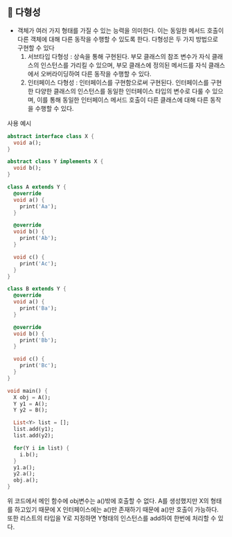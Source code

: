 ## 📌 다형성
+ 객체가 여러 가지 형태를 가질 수 있는 능력을 의미한다. 이는 동일한 메서드 호출이 다른 객체에 대해 다른 동작을 수행할 수 있도록 한다. 다형성은 두 가지 방법으로 구현할 수 있다
  1. 서브타입 다형성 : 상속을 통해 구현된다. 부모 클래스의 참조 변수가 자식 클래스의 인스턴스를 가리킬 수 있으며, 부모 클래스에 정의된 메서드를 자식 클래스에서 오버라이딩하여 다른 동작을 수행할 수 있다.
  2. 인터페이스 다형성 : 인터페이스를 구현함으로써 구현된다. 인터페이스를 구현한 다양한 클래스의 인스턴스를 동일한 인터페이스 타입의 변수로 다룰 수 있으며, 이를 통해 동일한 인터페이스 메서드 호출이 다른 클래스에 대해 다른 동작을 수행할 수 있다.
 
사용 예시
```dart
abstract interface class X {
  void a();
}

abstract class Y implements X {
  void b();
}

class A extends Y {
  @override
  void a() {
    print('Aa');
  }

  @override
  void b() {
    print('Ab');
  }

  void c() {
    print('Ac');
  }
}

class B extends Y {
  @override
  void a() {
    print('Ba');
  }

  @override
  void b() {
    print('Bb');
  }

  void c() {
    print('Bc');
  }
}

void main() {
  X obj = A();
  Y y1 = A();
  Y y2 = B();

  List<Y> list = [];
  list.add(y1);
  list.add(y2);

  for(Y i in list) {
    i.b();
  }
  y1.a();
  y2.a();
  obj.a();
}
```

위 코드에서 메인 함수에 obj변수는 a()밖에 호출할 수 없다. A를 생성했지만 X의 형태를 하고있기 때문에 X 인터페이스에는 a()만 존재하기 때문에 a()만 호출이 가능하다.
또한 리스트의 타입을 Y로 지정하면 Y형태의 인스턴스를 add하여 한번에 처리할 수 있다.
